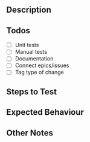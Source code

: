 ## Description

## Todos

- [ ] Unit tests
- [ ] Manual tests
- [ ] Documentation
- [ ] Connect epics/issues
- [ ] Tag type of change

## Steps to Test

## Expected Behaviour

## Other Notes
